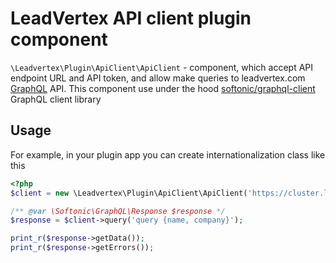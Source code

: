 # LeadVertex API client plugin component

`\Leadvertex\Plugin\ApiClient\ApiClient` - component, which accept API endpoint URL and API token, and 
allow make queries to leadvertex.com [GraphQL](https://graphql.org/) API. This component use under the hood 
[softonic/graphql-client](https://packagist.org/packages/softonic/graphql-client) GraphQL client library 

## Usage

For example, in your plugin app you can create internationalization class like this
```php
<?php
$client = new \Leadvertex\Plugin\ApiClient\ApiClient('https://cluster.leadvertex.com/companies/1/CRM', 'token here');

/** @var \Softonic\GraphQL\Response $response */
$response = $client->query('query {name, company}');

print_r($response->getData());
print_r($response->getErrors());